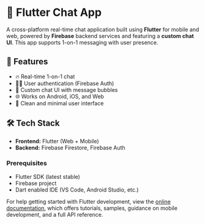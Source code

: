 # 💬 Flutter Chat App

A cross-platform real-time chat application built using **Flutter** for mobile and web, powered by **Firebase** backend services and featuring a **custom chat UI**. This app supports 1-on-1 messaging with user presence.

## 🚀 Features

- 🔥 Real-time 1-on-1 chat
- 🧑‍💼 User authentication (Firebase Auth)
- 💬 Custom chat UI with message bubbles
- 🌐 Works on Android, iOS, and Web
- 🎨 Clean and minimal user interface

## 🛠️ Tech Stack

- **Frontend:** Flutter (Web + Mobile)
- **Backend:** Firebase Firestore, Firebase Auth

### Prerequisites

- Flutter SDK (latest stable)
- Firebase project
- Dart enabled IDE (VS Code, Android Studio, etc.)


For help getting started with Flutter development, view the
[online documentation](https://docs.flutter.dev/), which offers tutorials,
samples, guidance on mobile development, and a full API reference.
